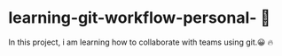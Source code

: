 # learning-git-workflow-personal- 🚀
In this project, i am learning how to collaborate with teams using git.😀 🔥 
